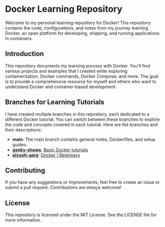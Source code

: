 # Docker Learning Repository

Welcome to my personal learning repository for Docker! This repository contains the code, configurations, and notes from my journey learning Docker, an open platform for developing, shipping, and running applications in containers.

## Introduction

This repository documents my learning process with Docker. You'll find various projects and examples that I created while exploring containerization, Docker commands, Docker Compose, and more. The goal is to provide a comprehensive resource for myself and others who want to understand Docker and container-based development.

## Branches for Learning Tutorials

I have created multiple branches in this repository, each dedicated to a different Docker tutorial. You can switch between these branches to explore the code and concepts covered in each tutorial. Here are the branches and their descriptions:

- **main**: The main branch contains general notes, Dockerfiles, and setup guides.
- **[geeky-shows](https://github.com/najmul-islam/docker/tree/geeky-shows)**: [Basic Docker tutorials](https://www.youtube.com/playlist?list=PLbGui_ZYuhihMb5pqut64GhW-WhxKpygY)
- **[piyush-garg](https://github.com/najmul-islam/docker/tree/piyush-garg)**: [Docker | Beginners](https://youtube.com/playlist?list=PLinedj3B30sDvBfeK9EPz9pcJNlM0f3ph&si=deEEb1uGcUirGqPS)
  
## Contributing

If you have any suggestions or improvements, feel free to create an issue or submit a pull request. Contributions are always welcome!

## License

This repository is licensed under the MIT License. See the LICENSE file for more information.